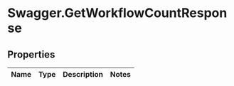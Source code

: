 # Swagger.GetWorkflowCountResponse

## Properties
Name | Type | Description | Notes
------------ | ------------- | ------------- | -------------


